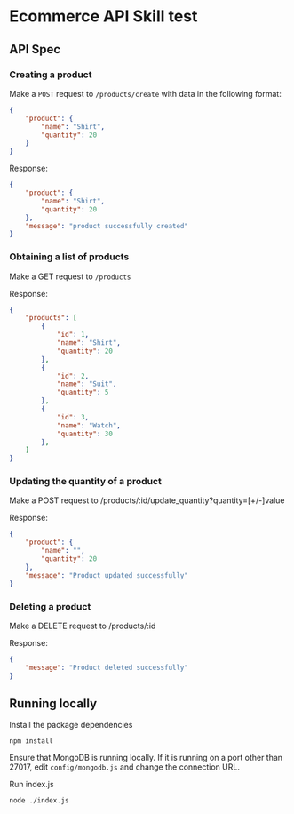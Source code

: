 # Ecommerce API Skill test

## API Spec

### Creating a product

Make a `POST` request to `/products/create` with data in the following format:

```json
{
    "product": {
        "name": "Shirt",
        "quantity": 20
    }
}
```
Response:

```json
{
    "product": {
        "name": "Shirt",
        "quantity": 20
    },
    "message": "product successfully created"
}
```

### Obtaining a list of products

Make a GET request to `/products`

Response:

```json
{
    "products": [
        {
            "id": 1,
            "name": "Shirt",
            "quantity": 20
        },
        {
            "id": 2,
            "name": "Suit",
            "quantity": 5
        },
        {
            "id": 3,
            "name": "Watch",
            "quantity": 30
        },
    ]
}
```

### Updating the quantity of a product

Make a POST request to /products/:id/update_quantity?quantity=[+/-]value

Response:

```json
{
    "product": {
        "name": "",
        "quantity": 20
    },
    "message": "Product updated successfully"
}
```

### Deleting a product

Make a DELETE request to /products/:id

Response:

```json
{
    "message": "Product deleted successfully"
}
```

## Running locally

Install the package dependencies
```shell
npm install
```

Ensure that MongoDB is running locally. If it is running on a port other than 27017, edit `config/mongodb.js` and change the connection URL.

Run index.js
```shell
node ./index.js
```